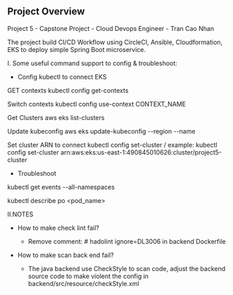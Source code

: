 ## Project Overview
Project 5 - Capstone Project -  Cloud Devops Engineer - Tran Cao Nhan

The project build CI/CD Workflow using CircleCI, Ansible, Cloudformation, EKS
to deploy simple Spring Boot microservice.


I. Some useful command support to config & troubleshoot:

* Config kubectl to connect EKS

GET contexts
kubectl config get-contexts

Switch contexts
kubectl config use-context CONTEXT_NAME

Get Clusters
aws eks list-clusters

Update kubeconfig
aws eks update-kubeconfig --region <region-name> --name <cluster-name>

Set cluster ARN to connect
kubectl config set-cluster <cluster-arn>/<cluster-name>
example:
kubectl config set-cluster arn:aws:eks:us-east-1:490845010626:cluster/project5-cluster

+ Troubleshoot

kubectl get events --all-namespaces

kubectl describe po <pod_name>


II.NOTES
* How to make check lint fail?
  - Remove comment: # hadolint ignore=DL3006 in backend Dockerfile

* How to make scan back end fail?
  - The java backend use CheckStyle to scan code, adjust the backend source code to make violent the config in backend/src/resource/checkStyle.xml 